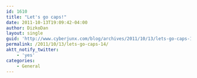 ```yaml
---
id: 1610
title: "Let's go caps!"
date: 2011-10-13T19:09:42-04:00
author: DizkoDan
layout: single
guid: 'http://www.cyberjunx.com/blog/archives/2011/10/13/lets-go-caps-14/'
permalink: /2011/10/13/lets-go-caps-14/
aktt_notify_twitter:
    - 'yes'
categories:
    - General
---
```


<div class="posterous_autopost"></div>